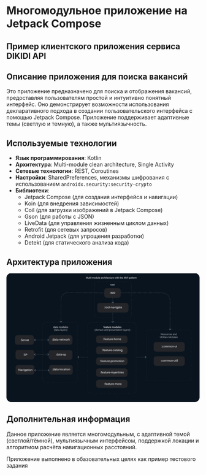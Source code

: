 # Многомодульное приложение на Jetpack Compose

## Пример клиентского приложения сервиса DIKIDI API

## Описание приложения для поиска вакансий
Это приложение предназначено для поиска и отображения вакансий, предоставляя пользователям простой и интуитивно понятный интерфейс.
Оно демонстрирует возможности использования декларативного подхода в создании пользовательского интерфейса с помощью Jetpack Compose.
Приложение поддерживает адаптивные темы (светлую и темную), а также мультиязычность.

## Используемые технологии
- **Язык программирования**: Kotlin
- **Архитектура**: Multi-module clean architecture, Single Activity
- **Сетевые технологии**: REST, Coroutines
- **Настройки**: SharedPreferences,  механизмы шифрования с использованием `androidx.security:security-crypto`
- **Библиотеки**:
  - Jetpack Compose (для создания интерфейса и навигации)
  - Koin (для внедрения зависимостей)
  - Coil (для загрузки изображений в Jetpack Compose)
  - Gson (для работы с JSON)
  - LiveData (для управления жизненным циклом данных)
  - Retrofit (для сетевых запросов)
  - Android Jetpack (для упрощения разработки)
  - Detekt (для статического анализа кода)

## Архитектура приложения

![Архитектура](./media/architecture_diagram.png)

## Дополнительная информация
Данное приложение является многомодульным, с адаптивной темой (светлой/тёмной), мультиязычным интерфейсом,
поддержкой локации и алгоритмом расчёта навигационных расстояний.

Приложение выполнено в обазовательных целях как пример тестового задания
